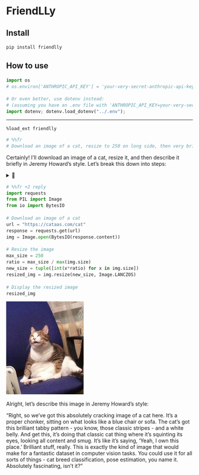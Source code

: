 # FriendLLy


<!-- WARNING: THIS FILE WAS AUTOGENERATED! DO NOT EDIT! -->

## Install

``` sh
pip install friendlly
```

## How to use

``` python
import os
# os.environ['ANTHROPIC_API_KEY'] = 'your-very-secret-anthropic-api-key'

# Or even better, use dotenv instead:
# (assuming you have an .env file with 'ANTHROPIC_API_KEY=your-very-secret-anthropic-api-key' in it)
import dotenv; dotenv.load_dotenv("../.env");
```

------------------------------------------------------------------------

    %load_ext friendlly

``` python
# %%fr 
# Download an image of a cat, resize to 250 on long side, then very briefly describe it in the style of Jeremy Howard
```

Certainly! I’ll download an image of a cat, resize it, and then describe
it briefly in Jeremy Howard’s style. Let’s break this down into steps:

<details>
<summary style="display: list-item">
🧠
</summary>

1.  We’ll use the requests library to download an image.
2.  We’ll use PIL (Python Imaging Library) to process and resize the
    image.
3.  After resizing, we’ll display the image.
4.  Then, I’ll provide a brief description in Jeremy Howard’s style.

</details>

``` python
# %%fr +2 reply
import requests
from PIL import Image
from io import BytesIO

# Download an image of a cat
url = "https://cataas.com/cat"
response = requests.get(url)
img = Image.open(BytesIO(response.content))

# Resize the image
max_size = 250
ratio = max_size / max(img.size)
new_size = tuple([int(x*ratio) for x in img.size])
resized_img = img.resize(new_size, Image.LANCZOS)

# Display the resized image
resized_img
```

![](index_files/figure-commonmark/cell-4-output-1.png)

Alright, let’s describe this image in Jeremy Howard’s style:

“Right, so we’ve got this absolutely cracking image of a cat here. It’s
a proper chonker, sitting on what looks like a blue chair or sofa. The
cat’s got this brilliant tabby pattern - you know, those classic
stripes - and a white belly. And get this, it’s doing that classic cat
thing where it’s squinting its eyes, looking all content and smug. It’s
like it’s saying, ‘Yeah, I own this place.’ Brilliant stuff, really.
This is exactly the kind of image that would make for a fantastic
dataset in computer vision tasks. You could use it for all sorts of
things - cat breed classification, pose estimation, you name it.
Absolutely fascinating, isn’t it?”
